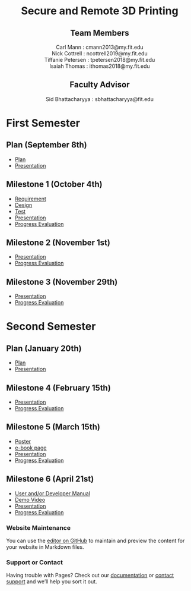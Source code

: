 <h1 align="center"> Secure and Remote 3D Printing </h1>
<h2 align="center"> Team Members </h2>
<div align="center"> Carl Mann : cmann2013@my.fit.edu </div>
<div align="center"> Nick Cottrell : ncottrell2019@my.fit.edu </div>
<div align="center"> Tiffanie Petersen : tpetersen2018@my.fit.edu </div>
<div align="center"> Isaiah Thomas : ithomas2018@my.fit.edu </div>
<h2 align="center"> Faculty Advisor </h2>
<div align="center"> Sid Bhattacharyya : sbhattacharyya@fit.edu </div>


# First Semester

## Plan (September 8th)
* [Plan](<Senior Design Project Plan.pdf>)
* [Presentation](<Project Plan Presentation.pdf>)

## Milestone 1 (October 4th)
* [Requirement](google.com)
* [Design](google.com)
* [Test](google.com)
* [Presentation](google.com)
* [Progress Evaluation](google.com)

## Milestone 2 (November 1st)
* [Presentation](google.com)
* [Progress Evaluation](google.com)

## Milestone 3 (November 29th)
* [Presentation](google.com)
* [Progress Evaluation](google.com)


# Second Semester

## Plan (January 20th)
* [Plan](google.com)
* [Presentation](google.com)

## Milestone 4 (February 15th)
* [Presentation](google.com)
* [Progress Evaluation](google.com)

## Milestone 5 (March 15th)
* [Poster](google.com)
* [e-book page](google.com)
* [Presentation](google.com)
* [Progress Evaluation](google.com)

## Milestone 6 (April 21st)
* [User and/or Developer Manual](google.com)
* [Demo Video](google.com)
* [Presentation](google.com)
* [Progress Evaluation](google.com)

### Website Maintenance
You can use the [editor on GitHub](https://github.com/IsaiahST2020/SeniorDesignProject/edit/gh-pages/index.md) to maintain and preview the content for your website in Markdown files.


### Support or Contact

Having trouble with Pages? Check out our [documentation](https://docs.github.com/categories/github-pages-basics/) or [contact support](https://support.github.com/contact) and we’ll help you sort it out.
